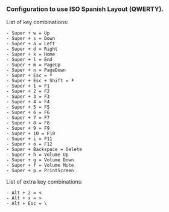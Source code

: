 ### Configuration to use ISO Spanish Layout (QWERTY).

List of key combinations:

    - Super + w = Up
    - Super + s = Down
    - Super + a = Left
    - Super + d = Right
    - Super + k = Home
    - Super + l = End
    - Super + m = PageUp
    - Super + n = PageDown
    - Super + Esc = º
    - Super + Esc + Shift = ª
    - Super + 1 = F1
    - Super + 2 = F2
    - Super + 3 = F3
    - Super + 4 = F4
    - Super + 5 = F5
    - Super + 6 = F6
    - Super + 7 = F7
    - Super + 8 = F8
    - Super + 9 = F9
    - Super + 10 = F10
    - Super + i = F11
    - Super + o = F12
    - Super + Backspace = Delete
    - Super + h = Volume Up
    - Super + g = Volume Down
    - Super + f = Volume Mute
    - Super + p = PrintScreen

List of extra key combinations:

    - Alt + z = <
    - Alt + x = >
    - Alt + Esc = \


